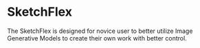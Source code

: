# SketchFlex
The SketchFlex is designed for novice user to better utilize Image Generative Models to create their own work with better control.

